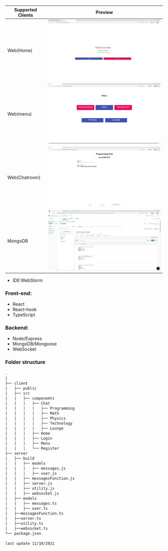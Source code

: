 | Supported Clients        | Preview                 |
| ------------------------ | ----------------------- |
| Web(Home)                | <img src="./client/public/demo1.png" alt="Web Preview" width="600"/>  |
| Web(menu)                | <img src="./client/public/demo4.png" alt="Web Preview" width="600"/>  |
| Web(Chatroom)            | <img src="./client/public/demo2.png" alt="Web Preview" width="600"/>  |
| MongoDB                  | <img src="./client/public/demo3.png" alt="Web Preview" width="600"/>  |



* IDE:WebStorm

### Front-end:

* React
* React-hook
* TypeScript

### Backend:

* Node/Express
* MongoDB/Mongoose
* WebSocket

### Folder structure

```
.                                
|
├── client                            
|   ├── public                   
|   ├── src                     
|   |   ├── componemts            
|   |   |   ├── Chat
|   |   |   |   ├── Programming
|   |   |   |   ├── Math  
|   |   |   |   ├── Physics   
|   |   |   |   ├── Technology  
|   |   |   |   ├── Lounge            
|   |   |   ├── Home        
|   |   |   ├── Login
|   |   |   ├── Menu       
|   |   |   └── Register    
├── server
|   ├── build                    
|   |   ├── models     
|   |   |   ├── messages.js        
|   |   |   ├── user.js  
|   |   ├── messagesFunction.js
|   |   ├── server.js 
|   |   ├── utility.js
|   |   ├── websocket.js  
|   ├── models                   
|   |   ├── messages.ts    
|   |   ├── user.ts   
|   ├──messagesFunction.ts
|   ├──server.ts
|   ├──utility.ts
|   ├──websocket.ts            
└── package.json   

last update 11/10/2021         
